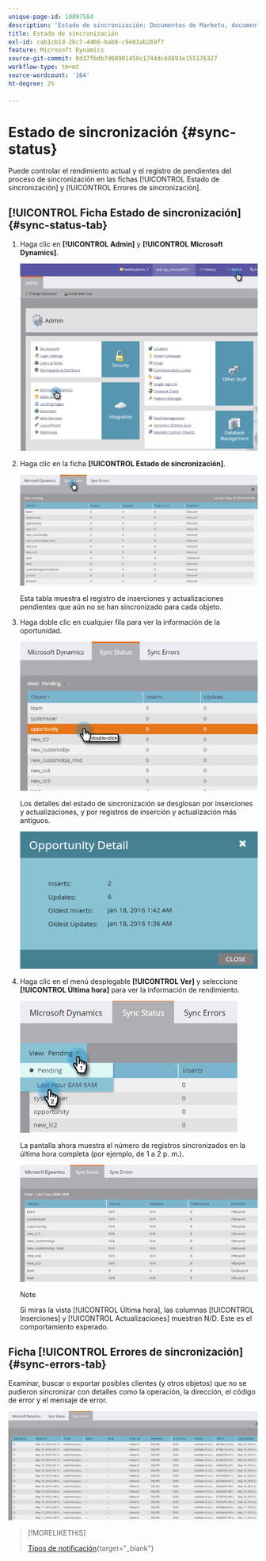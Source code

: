 ```yaml
---
unique-page-id: 10097584
description: 'Estado de sincronización: Documentos de Marketo, documentación del producto'
title: Estado de sincronización
exl-id: cab1cb1d-2bc7-4466-bab8-c9e03ab269f7
feature: Microsoft Dynamics
source-git-commit: 0d37fbdb7d08901458c1744dc68893e155176327
workflow-type: tm+mt
source-wordcount: '164'
ht-degree: 2%

---
```


# Estado de sincronización {#sync-status}

Puede controlar el rendimiento actual y el registro de pendientes del proceso de sincronización en las fichas [!UICONTROL Estado de sincronización] y [!UICONTROL Errores de sincronización].

## [!UICONTROL Ficha Estado de sincronización] {#sync-status-tab}

1. Haga clic en **[!UICONTROL Admin]** y **[!UICONTROL Microsoft Dynamics]**.

   ![](assets/image2016-1-20-11-3a34-3a14.png)

1. Haga clic en la ficha **[!UICONTROL Estado de sincronización]**.

   ![](assets/image2016-5-19-10-3a1-3a11.png)

   Esta tabla muestra el registro de inserciones y actualizaciones pendientes que aún no se han sincronizado para cada objeto.

1. Haga doble clic en cualquier fila para ver la información de la oportunidad.

   ![](assets/image2016-5-19-10-3a3-3a21.png)

   Los detalles del estado de sincronización se desglosan por inserciones y actualizaciones, y por registros de inserción y actualización más antiguos.

   ![](assets/image2016-1-22-10-3a51-3a10.png)

1. Haga clic en el menú desplegable **[!UICONTROL Ver]** y seleccione **[!UICONTROL Última hora]** para ver la información de rendimiento.

   ![](assets/image2016-5-19-10-3a20-3a7.png)

   La pantalla ahora muestra el número de registros sincronizados en la última hora completa (por ejemplo, de 1 a 2 p. m.).

   ![](assets/image2016-5-19-10-3a22-3a15.png)

   >[!NOTE]
   >
   >Si miras la vista [!UICONTROL Última hora], las columnas [!UICONTROL Inserciones] y [!UICONTROL Actualizaciones] muestran N/D. Este es el comportamiento esperado.

## Ficha [!UICONTROL Errores de sincronización] {#sync-errors-tab}

Examinar, buscar o exportar posibles clientes (y otros objetos) que no se pudieron sincronizar con detalles como la operación, la dirección, el código de error y el mensaje de error.

![](assets/image2016-5-19-10-3a26-3a35.png)

>[!MORELIKETHIS]
>
>[Tipos de notificación](/help/marketo/product-docs/core-marketo-concepts/miscellaneous/understanding-notifications/notification-types.md){target="_blank"}
